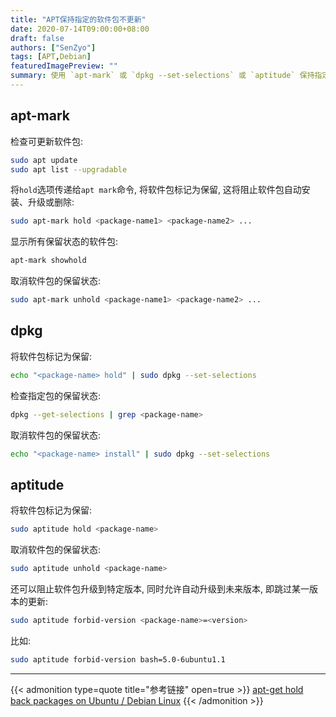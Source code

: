 ```yaml
---
title: "APT保持指定的软件包不更新"
date: 2020-07-14T09:00:00+08:00
draft: false
authors: ["SenZyo"]
tags: [APT,Debian]
featuredImagePreview: ""
summary: 使用 `apt-mark` 或 `dpkg --set-selections` 或 `aptitude` 保持指定的软件包不更新。
---
```


## apt-mark

检查可更新软件包: 

```bash
sudo apt update
sudo apt list --upgradable
```

将`hold`选项传递给`apt mark`命令, 将软件包标记为保留, 这将阻止软件包自动安装、升级或删除: 

```bash
sudo apt-mark hold <package-name1> <package-name2> ...
```

显示所有保留状态的软件包: 

```bash
apt-mark showhold
```

取消软件包的保留状态: 

```bash
sudo apt-mark unhold <package-name1> <package-name2> ...
```

## dpkg

将软件包标记为保留: 

```bash
echo "<package-name> hold" | sudo dpkg --set-selections
```

检查指定包的保留状态: 

```bash
dpkg --get-selections | grep <package-name>
```

取消软件包的保留状态: 

```bash
echo "<package-name> install" | sudo dpkg --set-selections
```

## aptitude

将软件包标记为保留: 

```bash
sudo aptitude hold <package-name>
```

取消软件包的保留状态: 

```bash
sudo aptitude unhold <package-name>
```

还可以阻止软件包升级到特定版本, 同时允许自动升级到未来版本, 即跳过某一版本的更新: 

```bash
sudo aptitude forbid-version <package-name>=<version>
```

比如: 

```bash
sudo aptitude forbid-version bash=5.0-6ubuntu1.1
```

--------------------

{{< admonition type=quote title="参考链接" open=true >}}
[apt-get hold back packages on Ubuntu / Debian Linux](https://www.cyberciti.biz/faq/apt-get-hold-back-packages-command/)
{{< /admonition >}}